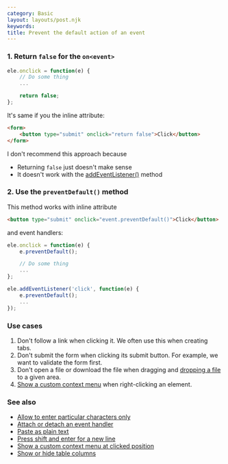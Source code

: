 ```yaml
---
category: Basic
layout: layouts/post.njk
keywords:
title: Prevent the default action of an event
---
```


### 1. Return `false` for the `on<event>`

```js
ele.onclick = function(e) {
    // Do some thing
    ...

    return false;
};
```

It's same if you the inline attribute:

```html
<form>
    <button type="submit" onclick="return false">Click</button>
</form>
```

I don't recommend this approach because

-   Returning `false` just doesn't make sense
-   It doesn't work with the [addEventListener()](/attach-or-detach-an-event-handler) method

### 2. Use the `preventDefault()` method

This method works with inline attribute

```html
<button type="submit" onclick="event.preventDefault()">Click</button>
```

and event handlers:

```js
ele.onclick = function(e) {
    e.preventDefault();

    // Do some thing
    ...
};

ele.addEventListener('click', function(e) {
    e.preventDefault();
    ...
});
```

### Use cases

1. Don't follow a link when clicking it. We often use this when creating tabs.
2. Don't submit the form when clicking its submit button. For example, we want to validate the form first.
3. Don't open a file or download the file when dragging and [dropping a file](/highlight-an-element-when-dragging-a-file-over-it) to a given area.
4. [Show a custom context menu](/show-a-custom-context-menu-at-clicked-position) when right-clicking an element.

### See also

-   [Allow to enter particular characters only](/allow-to-enter-particular-characters-only)
-   [Attach or detach an event handler](/attach-or-detach-an-event-handler)
-   [Paste as plain text](/paste-as-plain-text)
-   [Press shift and enter for a new line](/press-shift-and-enter-for-a-new-line)
-   [Show a custom context menu at clicked position](/show-a-custom-context-menu-at-clicked-position)
-   [Show or hide table columns](/show-or-hide-table-columns)
